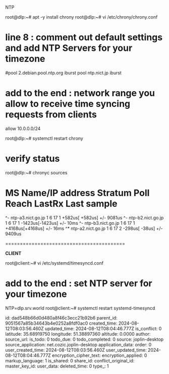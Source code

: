 NTP

 root@dlp:~# apt -y install chrony
root@dlp:~# vi /etc/chrony/chrony.conf
# line 8 : comment out default settings and add NTP Servers for your timezone

#pool 2.debian.pool.ntp.org iburst
pool ntp.nict.jp iburst 

# add to the end : network range you allow to receive time syncing requests from clients
allow 10.0.0.0/24 

root@dlp:~# systemctl restart chrony
# verify status

root@dlp:~# chronyc sources

MS Name/IP address         Stratum Poll Reach LastRx Last sample
===============================================================================
^- ntp-a3.nict.go.jp             1   6    17     1   +582us[ +582us] +/- 9081us
^- ntp-b2.nict.go.jp             1   6    17     1  -1423us[-1423us] +/-   10ms
^- ntp-b3.nict.go.jp             1   6    17     1  +4168us[+4168us] +/-   16ms
^* ntp-a2.nict.go.jp             1   6    17     2   -298us[  -38us] +/- 9409us

=========================================

**CLIENT** 

root@client:~# vi /etc/systemd/timesyncd.conf
# add to the end : set NTP server for your timezone

NTP=dlp.srv.world
root@client:~# systemctl restart systemd-timesyncd


id: dad548b66d0d480a8f46c3ecc21b92b6
parent_id: 9051567a85b34643b4e0252a8fdf0ac0
created_time: 2024-08-12T08:03:56.460Z
updated_time: 2024-08-12T08:04:46.777Z
is_conflict: 0
latitude: 35.68919750
longitude: 51.38897360
altitude: 0.0000
author: 
source_url: 
is_todo: 0
todo_due: 0
todo_completed: 0
source: joplin-desktop
source_application: net.cozic.joplin-desktop
application_data: 
order: 0
user_created_time: 2024-08-12T08:03:56.460Z
user_updated_time: 2024-08-12T08:04:46.777Z
encryption_cipher_text: 
encryption_applied: 0
markup_language: 1
is_shared: 0
share_id: 
conflict_original_id: 
master_key_id: 
user_data: 
deleted_time: 0
type_: 1